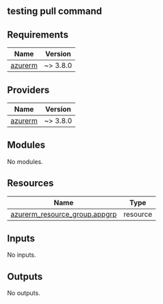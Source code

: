 ## testing pull command

 
 ## Requirements
 

| Name | Version |
|------|---------|
| <a name="requirement_azurerm"></a> [azurerm](#requirement\_azurerm) | ~> 3.8.0 |

## Providers

| Name | Version |
|------|---------|
| <a name="provider_azurerm"></a> [azurerm](#provider\_azurerm) | ~> 3.8.0 |

## Modules

No modules.

## Resources

| Name | Type |
|------|------|
| [azurerm_resource_group.appgrp](https://registry.terraform.io/providers/hashicorp/azurerm/latest/docs/resources/resource_group) | resource |

## Inputs

No inputs.

## Outputs

No outputs.
